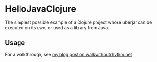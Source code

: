 # HelloJavaClojure

The simplest possible example of a Clojure project whose uberjar can be executed on its own, or used as a library from Java.

## Usage

For a walkthrough, see [my blog post on walkwithoutrhythm.net](http://walkwithoutrhythm.net/blog/2012/03/26/how-to-call-clojure-1-dot-3-functions-from-java/)

